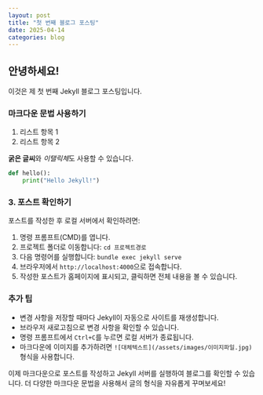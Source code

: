 ```yaml
---
layout: post
title: "첫 번째 블로그 포스팅"
date: 2025-04-14
categories: blog
---
```


## 안녕하세요!

이것은 제 첫 번째 Jekyll 블로그 포스팅입니다.

### 마크다운 문법 사용하기

1. 리스트 항목 1
2. 리스트 항목 2

**굵은 글씨**와 *이탤릭체*도 사용할 수 있습니다.

```python
def hello():
    print("Hello Jekyll!")
```

### 3. 포스트 확인하기
포스트를 작성한 후 로컬 서버에서 확인하려면:

1. 명령 프롬프트(CMD)를 엽니다.
2. 프로젝트 폴더로 이동합니다: `cd 프로젝트경로`
3. 다음 명령어를 실행합니다: `bundle exec jekyll serve`
4. 브라우저에서 `http://localhost:4000`으로 접속합니다.
5. 작성한 포스트가 홈페이지에 표시되고, 클릭하면 전체 내용을 볼 수 있습니다.

### 추가 팁

- 변경 사항을 저장할 때마다 Jekyll이 자동으로 사이트를 재생성합니다.
- 브라우저 새로고침으로 변경 사항을 확인할 수 있습니다.
- 명령 프롬프트에서 `Ctrl+C`를 누르면 로컬 서버가 종료됩니다.
- 마크다운에 이미지를 추가하려면 `![대체텍스트](/assets/images/이미지파일.jpg)` 형식을 사용합니다.

이제 마크다운으로 포스트를 작성하고 Jekyll 서버를 실행하여 블로그를 확인할 수 있습니다. 더 다양한 마크다운 문법을 사용해서 글의 형식을 자유롭게 꾸며보세요!